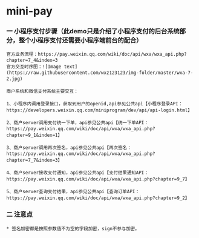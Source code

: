 # mini-pay
### 一 小程序支付步骤（此demo只是介绍了小程序支付的后台系统部分，整个小程序支付还需要小程序端前台的配合）
    官方业务流程：https://pay.weixin.qq.com/wiki/doc/api/wxa/wxa_api.php?chapter=7_4&index=3
    官方交互时序图：![Image text](https://raw.githubusercontent.com/wxz123123/img-folder/master/wxa-7-2.jpg)
    
    商户系统和微信支付系统主要交互：
    
    1、小程序内调用登录接口，获取到用户的openid,api参见公共api【小程序登录API：https://developers.weixin.qq.com/miniprogram/dev/api/api-login.html】
    
    2、商户server调用支付统一下单，api参见公共api【统一下单API：https://pay.weixin.qq.com/wiki/doc/api/wxa/wxa_api.php?chapter=9_1&index=1】
    
    3、商户server调用再次签名，api参见公共api【再次签名：https://pay.weixin.qq.com/wiki/doc/api/wxa/wxa_api.php?chapter=7_7&index=3】
    
    4、商户server接收支付通知，api参见公共api【支付结果通知API：https://pay.weixin.qq.com/wiki/doc/api/wxa/wxa_api.php?chapter=9_7】
    
    5、商户server查询支付结果，api参见公共api【查询订单API：https://pay.weixin.qq.com/wiki/doc/api/wxa/wxa_api.php?chapter=9_2】
### 二 注意点

    * 签名加密都是按照参数值不为空的字段加密，sign不参与加密。
    

